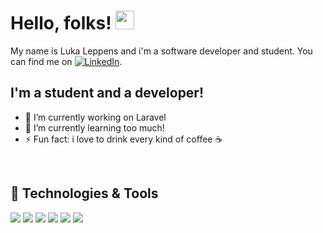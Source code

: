 <!-- context -->
# Hello, folks! <img src="https://raw.githubusercontent.com/MartinHeinz/MartinHeinz/master/wave.gif" width="30px">
My name is Luka Leppens and i'm a software developer and student. You can find me on [![LinkedIn][2.2]][2].

## I'm a student and a developer!

- 🔭 I’m currently working on Laravel
- 🌱 I’m currently learning too much!
- ⚡ Fun fact: i love to drink every kind of coffee ☕

<br />

## 🔧 Technologies & Tools
![](https://img.shields.io/badge/💻_OS-Windows-informational?style=flat&logo=&logoColor=white&color=2bbc8a)
![](https://img.shields.io/badge/🛠_Editor-VSCode-informational?style=flat&logo=&logoColor=white&color=2bbc8a)
![](https://img.shields.io/badge/🛠_Editor-Visual_Studio-informational?style=flat&logo=&logoColor=white&color=2bbc8a)
![](https://img.shields.io/badge/📄_Code-PHP-informational?style=flat&logo=&logoColor=white&color=2bbc8a)
![](https://img.shields.io/badge/📄_Code-CSharp-informational?style=flat&logo=&logoColor=white&color=2bbc8a)
![](https://img.shields.io/badge/🧱_Framework-Laravel-informational?style=flat&logo=&logoColor=white&color=2bbc8a)




<!-- Icons -->
[2.2]: https://raw.githubusercontent.com/MartinHeinz/MartinHeinz/master/linkedin-3-16.png (LinkedIn icon without padding)

<!-- Links to your social media accounts -->
[2]: https://www.linkedin.com/in/luka-leppens

